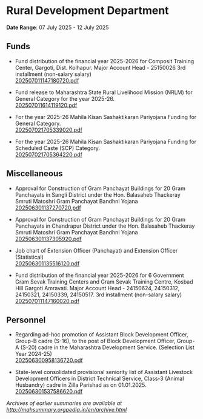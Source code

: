 # Rural Development Department

**Date Range**: 07 July 2025 - 12 July 2025


## Funds
- Fund distribution of the financial year 2025-2026 for Composit Training Center, Gargoti, Dist. Kolhapur.  Major Account Head - 25150026 3rd installment (non-salary  salary)\
  [202507011147180720.pdf](https://gr.maharashtra.gov.in/Site/Upload/Government%20Resolutions/English/202507011147180720.pdf)

- Fund release to Maharashtra State Rural Livelihood Mission (NRLM) for General Category for the year 2025-26.\
  [202507011614119120.pdf](https://gr.maharashtra.gov.in/Site/Upload/Government%20Resolutions/English/202507011614119120.pdf)

- For the year 2025-26 Mahila Kisan Sashaktikaran Pariyojana Funding for General Category.\
  [202507021705339020.pdf](https://gr.maharashtra.gov.in/Site/Upload/Government%20Resolutions/English/202507021705339020.pdf)

- For the year 2025-26 Mahila Kisan Sashaktikaran Pariyojana Funding for Scheduled Caste (SCP) Category.\
  [202507021705364220.pdf](https://gr.maharashtra.gov.in/Site/Upload/Government%20Resolutions/English/202507021705364220.pdf)

## Miscellaneous
- Approval for Construction of Gram Panchayat Buildings for 20 Gram Panchayats in Sangli District under the Hon. Balasaheb Thackeray Smruti Matoshri Gram Panchayat Bandhni Yojana\
  [202506301137270720.pdf](https://gr.maharashtra.gov.in/Site/Upload/Government%20Resolutions/English/202506301137270720.pdf)

- Approval for Construction of Gram Panchayat Buildings for 20 Gram Panchayats in Chandrapur District under the Hon. Balasaheb Thackeray Smruti Matoshri Gram Panchayat Bandhni Yojana\
  [202506301137305920.pdf](https://gr.maharashtra.gov.in/Site/Upload/Government%20Resolutions/English/202506301137305920.pdf)

- Job chart of Extension Officer (Panchayat) and Extension Officer (Statistical)\
  [202506301135516120.pdf](https://gr.maharashtra.gov.in/Site/Upload/Government%20Resolutions/English/202506301135516120.pdf)

- Fund distribution of the financial year 2025-2026 for 6 Government Gram Sevak Training Centers and Gram Sevak Training Centre, Kosbad Hill Gargoti  Amravati. Major Account Head - 24150624, 24150312, 24150321, 24150339, 24150517.  3rd installment (non-salary  salary)\
  [202507011147160020.pdf](https://gr.maharashtra.gov.in/Site/Upload/Government%20Resolutions/English/202507011147160020.pdf)

## Personnel
- Regarding ad-hoc promotion of Assistant Block Development Officer, Group-B cadre (S-16), to the post of Block Development Officer, Group-A (S-20) cadre in the Maharashtra Development Service. (Selection List Year 2024-25)\
  [202506300958136720.pdf](https://gr.maharashtra.gov.in/Site/Upload/Government%20Resolutions/English/202506300958136720.pdf)

- State-level consolidated provisional seniority list of Assistant Livestock Development Officers in District Technical Service, Class-3 (Animal Husbandry) cadre in Zilla Parishad as on 01.01.2025.\
  [202506301537586620.pdf](https://gr.maharashtra.gov.in/Site/Upload/Government%20Resolutions/English/202506301537586620.pdf)


*Archives of earlier summaries are available at http://mahsummary.orgpedia.in/en/archive.html*